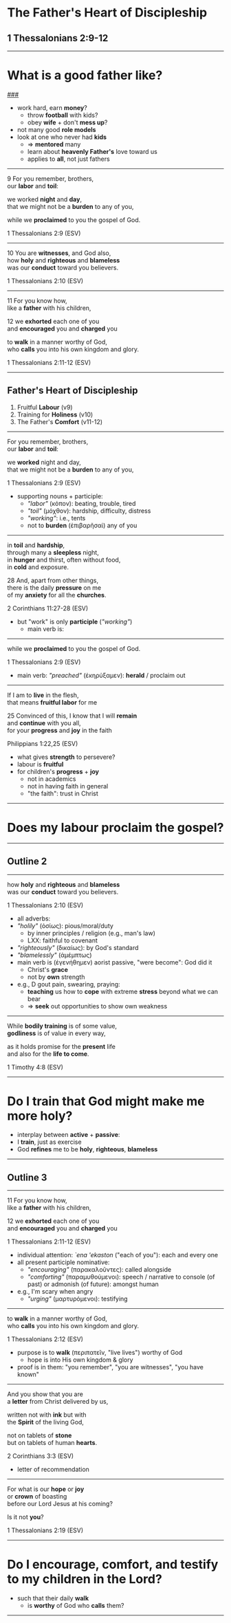 <!-- .slide: data-background-image="https://sermons.seanho.com/img/bg/unsplash-Jztmx9yqjBw-stars.jpg" -->
# The Father's Heart of Discipleship
## 1 Thessalonians 2:9-12

---
<!-- .slide: data-background="white" -->
# What is a **good father** like?

[###](#/outline)
<!-- .element: style="color:rgba(0,0,0,0.2)" -->

>>>
+ work hard, earn **money**?
  + throw **football** with kids?
  + obey **wife** + don't **mess up**?
+ not many good **role models**
+ look at one who never had **kids**
  + &rArr; **mentored** many
  + learn about **heavenly Father's** love toward us
  + applies to **all**, not just fathers

---
<span class="ref">9</span>
For you remember, brothers, <br/>
our **labor** and **toil**:

we worked **night** and **day**,<br/>
that we might not be a **burden** to any of you,

while we **proclaimed** to you the gospel of God.

<div class="ref">
1 Thessalonians 2:9 (ESV)
</div>

---
<span class="ref">10</span>
You are **witnesses**, and God also, <br/>
how **holy** and **righteous** and **blameless** <br/>
was our **conduct** toward you believers.

<div class="ref">
1 Thessalonians 2:10 (ESV)
</div>

---
<span class="ref">11</span>
For you know how, <br/>
like a **father** with his children,

<span class="ref">12</span>
we **exhorted** each one of you <br/>
and **encouraged** you and **charged** you

to **walk** in a manner worthy of God, <br/>
who **calls** you into his own kingdom and glory.

<div class="ref">
1 Thessalonians 2:11-12 (ESV)
</div>

---
<!-- .slide: data-background-image="static/bg/unsplash-Jztmx9yqjBw-stars.jpg" id="outline" -->
## Father's Heart of Discipleship
1. Fruitful **Labour** <span class="ref">(v9)</span>
2. Training for **Holiness** <span class="ref">(v10)</span>
3. The Father's **Comfort** <span class="ref">(v11-12)</span>

---
For you remember, brothers, <br/>
our **labor** and **toil**:

we **worked** night and day, <br/>
that we might not be a **burden** to any of you,

<div class="ref">
1 Thessalonians 2:9 (ESV)
</div>

>>>
+ supporting nouns + participle:
  + *"labor"* (κόπον): beating, trouble, tired
  + *"toil"* (μόχθον): hardship, difficulty, distress
  + *"working"*: i.e., tents
  + not to **burden** (ἐπιβαρῆσαί) any of you

---
in **toil** and **hardship**,  <br/>
through many a **sleepless** night,  <br/>
in **hunger** and thirst, often without food,  <br/>
in **cold** and exposure.

<span class="ref">28</span>
And, apart from other things,  <br/>
there is the daily **pressure** on me <br/>
of my **anxiety** for all the **churches**.

<div class="ref">
2 Corinthians 11:27-28 (ESV)
</div>

>>>
+ but "work" is only **participle** (*"working"*)
  + main verb is:

---
while we **proclaimed** to you the gospel of God.

<div class="ref">
1 Thessalonians 2:9 (ESV)
</div>

>>>
+ main verb: *"preached"* (ἐκηρύξαμεν): **herald** / proclaim out

---
If I am to **live** in the flesh, <br/>
that means **fruitful labor** for me

<span class="ref">25</span>
Convinced of this, I know that I will **remain** <br/>
and **continue** with you all,  <br/>
for your **progress** and **joy** in the faith

<div class="ref">
Philippians 1:22,25 (ESV)
</div>

>>>
+ what gives **strength** to persevere?
+ labour is **fruitful**
+ for children's **progress** + **joy**
  + not in academics
  + not in having faith in general
  + "the faith": trust in Christ

---
<!-- .slide: data-background="white" -->
# Does my **labour** proclaim the **gospel**?

---
<!-- .slide: data-background-image="static/bg/unsplash-Jztmx9yqjBw-stars.jpg" -->
## Outline 2

---
how **holy** and **righteous** and **blameless** <br/>
was our **conduct** toward you believers.

<div class="ref">
1 Thessalonians 2:10 (ESV)
</div>

>>>
+ all adverbs:
+ *"holily"* (ὁσίως): pious/moral/duty
  + by inner principles / religion (e.g., man's law)
  + LXX: faithful to covenant
+ *"righteously"* (δικαίως): by God's standard
+ *"blamelessly"* (ἀμέμπτως)
+ main verb is (ἐγενήθημεν) aorist passive, "were become": God did it
  + Christ's **grace**
  + not by **own** strength
+ e.g., D gout pain, swearing, praying:
  + **teaching** us how to **cope** with extreme **stress** beyond what we can bear
  + &rArr; **seek** out opportunities to show own weakness

---
While **bodily training** is of some value,  <br/>
**godliness** is of value in every way,

as it holds promise for the **present** life  <br/>
and also for the **life to come**.

<div class="ref">
1 Timothy 4:8 (ESV)
</div>

---
<!-- .slide: data-background="white" -->
# Do I **train** that God might make me more **holy**?

>>>
+ interplay between **active** + **passive**:
+ I **train**, just as exercise
+ God **refines** me to be **holy**, **righteous**, **blameless**

---
<!-- .slide: data-background-image="static/bg/unsplash-Jztmx9yqjBw-stars.jpg" -->
## Outline 3

---
<span class="ref">11</span>
For you know how, <br/>
like a **father** with his children,

<span class="ref">12</span>
we **exhorted** each one of you <br/>
and **encouraged** you and **charged** you

<div class="ref">
1 Thessalonians 2:11-12 (ESV)
</div>

>>>
+ individual attention: *`ena 'ekaston* ("each of you"): each and every one
+ all present participle nominative:
  + *"encouraging"* (παρακαλοῦντες): called alongside
  + *"comforting"* (παραμυθούμενοι): speech / narrative to console (of past) or admonish (of future): amongst human
+ e.g., I'm scary when angry
  + *"urging"* (μαρτυρόμενοι): testifying

---
to **walk** in a manner worthy of God, <br/>
who **calls** you into his own kingdom and glory.

<div class="ref">
1 Thessalonians 2:12 (ESV)
</div>

>>>
+ purpose is to **walk** (περιπατεῖν, "live lives") worthy of God
  + hope is into His own kingdom & glory
+ proof is in them: "you remember", "you are witnesses", "you have known"

---
And you show that you are <br/>
a **letter** from Christ delivered by us,

written not with **ink** but with <br/>
the **Spirit** of the living God,

not on tablets of **stone** <br/>
but on tablets of human **hearts**.

<div class="ref">
2 Corinthians 3:3 (ESV)
</div>

>>>
+ letter of recommendation

---
For what is our **hope** or **joy** <br/>
or **crown** of boasting <br/>
before our Lord Jesus at his coming?

Is it not **you**?

<div class="ref">
1 Thessalonians 2:19 (ESV)
</div>

---
<!-- .slide: data-background="white" -->
# Do I **encourage**, **comfort**, and **testify** to my children in the Lord?

>>>
+ such that their daily **walk**
  + is **worthy** of God who **calls** them?

---
<!-- .slide: data-background-image="static/bg/unsplash-Jztmx9yqjBw-stars.jpg" class="empty" -->
